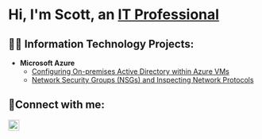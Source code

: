 <h1>Hi, I'm Scott, an <a href="https://linkedin.com/in/swrf">IT Professional</a></h1>

<h2>👨‍💻 Information Technology Projects:</h2>


- <b>Microsoft Azure</b>
  - [Configuring On-premises Active Directory within Azure VMs](https://github.com/scottwrfranklin/configure-ad)
  - [Network Security Groups (NSGs) and Inspecting Network Protocols](https://github.com/scottwrfranklin/azure-network-protocols)

<h2>🤳Connect with me:</h2>


[<img align="left" alt="swrf | LinkedIn" width="22px" src="https://cdn.jsdelivr.net/npm/simple-icons@v3/icons/linkedin.svg" />][linkedin]




[linkedin]: https://linkedin.com/in/swrf
